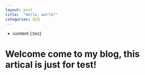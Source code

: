 ```yaml
---
layout: post
title:  "Hello, world!"
categories: 日记
---
```

* content
{:toc}




# Welcome come to my blog, this artical is just for test!